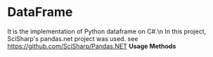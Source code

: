 # DataFrame
It is the implementation of Python dataframe on C#.\n
In this project, SciSharp's pandas.net project was used. see https://github.com/SciSharp/Pandas.NET
<b>Usage Methods</b>
